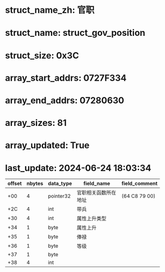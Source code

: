 # struct_name_zh: 官职
# struct_name: struct_gov_position
# struct_size: 0x3C
# array_start_addrs: 0727F334
# array_end_addrs: 07280630
# array_sizes: 81
# array_updated: True
# last_update: 2024-06-24 18:03:34

| offset | nbytes | data_type | field_name           | field_comment |
| ------ | ------ | --------- | -------------------- | ------------- |
| +00    | 4      | pointer32 | 官职相关函数所在地址 | (64 C8 79 00) |
| +2C    | 4      | int       | 带兵                 |               |
| +30    | 4      | int       | 属性上升类型         |               |
| +34    | 1      | byte      | 属性上升             |               |
| +35    | 1      | byte      | 俸禄                 |               |
| +36    | 1      | byte      | 等级                 |               |
| +37    | 1      | byte      |                      |               |
| +38    | 4      | int       |                      |               |
